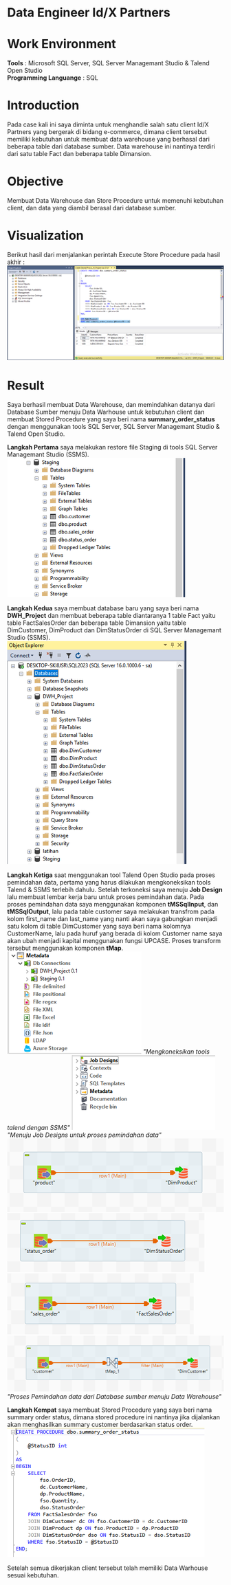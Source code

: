 # Data Engineer Id/X Partners

# Work Environment
**Tools** : Microsoft SQL Server, SQL Server Managemant Studio & Talend Open Studio  <br>
**Programming Languange** : SQL <br>

# Introduction
Pada case kali ini saya diminta untuk menghandle salah satu client Id/X Partners yang bergerak di bidang e-commerce, dimana client tersebut memiliki kebutuhan untuk membuat data warehouse yang berhasal dari beberapa table dari database sumber. Data warehouse ini nantinya terdiri dari satu table Fact dan beberapa table Dimansion.

# Objective
Membuat Data Warehouse dan Store Procedure untuk memenuhi kebutuhan client, dan data yang diambil berasal dari database sumber.

# Visualization
Berikut hasil dari menjalankan perintah Execute Store Procedure pada hasil akhir :
![Final](Final.PNG)

# Result
Saya berhasil membuat Data Warehouse, dan memindahkan datanya dari Database Sumber menuju Data Warhouse untuk kebutuhan client dan membuat Stored Procedure yang saya beri nama **summary_order_status** dengan menggunakan tools SQL Server, SQL Server Managemant Studio & Talend Open Studio. 

**Langkah Pertama** saya melakukan restore file Staging di tools SQL Server Managemant Studio (SSMS).
![Langkah_Pertama](Pic_Langkah_Pertama.png)

**Langkah Kedua** saya membuat database baru yang saya beri nama **DWH_Project** dan membuat beberapa table diantaranya 1 table Fact yaitu table FactSalesOrder dan beberapa table Dimansion yaitu table DimCustomer, DimProduct dan DimStatusOrder di SQL Server Managemant Studio (SSMS).
![Langkah_Kedua](Pic_Langkah_Kedua.png)

**Langkah Ketiga** saat menggunakan tool Talend Open Studio pada proses pemindahan data, pertama yang harus dilakukan mengkoneksikan tools Talend & SSMS terlebih dahulu. Setelah terkoneksi saya menuju **Job Design** lalu membuat lembar kerja baru untuk proses pemindahan data. Pada proses pemindahan data saya menggunakan komponen **tMSSqlInput**, dan **tMSSqlOutput**, lalu pada table customer saya melakukan transfrom pada kolom first_name dan last_name yang nanti akan saya gabungkan menjadi satu kolom di table DimCustomer yang saya beri nama kolomnya CustomerName, lalu pada huruf yang berada di kolom Customer name saya akan ubah menjadi kapital menggunakan fungsi UPCASE. Proses transform tersebut menggunakan komponen **tMap**.
![Langkah_Ketiga_Bag.1](Pic_Langkah_Ketiga_Bag.1.PNG)
_"Mengkoneksikan tools talend dengan SSMS"_
![Langkah_Ketiga_Bag.2](Pic_Langkah_Ketiga_Bag.2.PNG)
_"Menuju Job Designs untuk proses pemindahan data"_
![Langkah_Ketiga_Bag.3](Pic_Langkah_Ketiga_Bag.3.PNG)
![Langkah_Ketiga_Bag.4](Pic_Langkah_Ketiga_Bag.4.PNG)
![Langkah_Ketiga_Bag.6](Pic_Langkah_Ketiga_Bag.6.PNG)
![Langkah_Ketiga_Bag.5](Pic_Langkah_Ketiga_Bag.5.PNG)
_"Proses Pemindahan data dari Database sumber menuju Data Warehouse"_

**Langkah Kempat** saya membuat Stored Procedure yang saya beri nama summary order status, dimana stored procedure ini nantinya jika dijalankan akan menghasilkan summary customer berdasarkan status order.
![Langkah_Keempat](Pic_Langkah_Keempat.PNG)

Setelah semua dikerjakan client tersebut telah memiliki Data Warhouse sesuai kebutuhan.